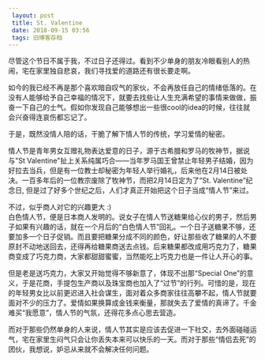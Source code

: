 ```yaml
---
 layout: post
 title: St. Valentine
 date: 2018-09-15 03:56
 tags: 旧博客存档
---
```

尽管这个节日不属于我，不过日子还得过。看到不少单身的朋友冷眼看别人的热闹，宅在家里独自悲哀，我们寻找爱的道路还有很长要走啊。

如今的我已经不再是那个喜欢暗自叹气的家伙，不会再放任自己的情绪低落的。在没有人能够给予自己幸福的情况下，就要去找些让人生充满希望的事情来做做，振奋一下自己的士气。假如你发现自己能够想出一些很cool的idea的时候，往往就会兴奋得连哀伤都忘记了。

于是，既然没情人陪的话，干脆了解下情人节的传统，学习爱情的秘密。

情人节是青年男女互赠礼物表达爱意的日子，源于古希腊和罗马的牧神节，据说与"St
Valentine"扯上关系纯属巧合——当年罗马国王曾禁止年轻男子结婚，因为好拉去当兵，但是有一位教士却秘密为年轻人举行婚礼，后来他在2月14日被处决。一百多年后的一位教宗废除了牧神节，而把2月14日定为了“St.
Valentine”纪念日, 但是过了好多个世纪之后，人们才真正开始把这个日子当成“情人节”来过。

不过，似乎商人对它的兴趣更大 :)  
白色情人节，便是日本商人发明的。说女子在情人节送糖果给心仪的男子，然后男子如果有兴趣的话，就在一个月后的“白色情人节”回礼。一个日子送糖果不够，还要加多一个日子促销。而且要把糖果分成不同的颜色，好让那些收了糖果的人不要原封不动地送回去，还得再给糖果商送去点钱。后来糖果都改成用巧克力了，糖果商变成了巧克力商，大家都甜甜蜜蜜，当然能吃上巧克力也是一件让人开心的事。

但是老是送巧克力，大家又开始觉得不够新意了，体现不出那“Special
One”的意义，于是花商，手提包生产商以及珠宝商也加入了“过节”的行列。可惜的是，现在的年轻男女比以前更迟进入社会谋生，面对着众多商家往往高攀不起，情人节就要面对不少的压力了。爱情如果换算成金钱来衡量，那就失去了爱情的真谛了。千金难买“我愿意”，情人节的气氛，还得花多点心思去营造。

而对于那些仍然单身的人来说，情人节其实是应该去促进一下社交，去外面碰碰运气，宅在家里生闷气只会让你丢失本来可以快乐的一天。而对于那些“情侣去死”的团伙，我想说，妒忌从来就不会解决任何问题。

